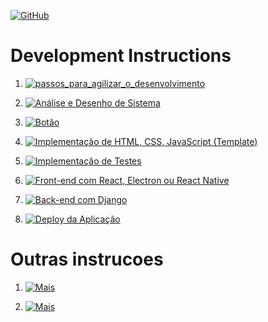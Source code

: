 [![GitHub](https://img.shields.io/badge/Instructions_Page-181717?style=for-the-badge&logo=github)](instructions.md)

#   Development Instructions

1. [![passos_para_agilizar_o_desenvolvimento](https://img.shields.io/badge/Passos_para_agilizar_o_desenvolvimento-blue?style=for-the-badge)](https://github.com/Catson28/Enployer-Management/tree/main/Ferramentas/Gerais)

2. [![Análise e Desenho de Sistema](https://img.shields.io/badge/Análise_e_Desenho_de_Sistema-pink?style=for-the-badge)](instructions/Análise_e_Desenho_de_Sistema.md)

3. [![Botão](https://img.shields.io/badge/Prototipação_com_Figma_ou_Adobe_XD-363636?style=for-the-badge)](instructions/Prototipação_com_Figma_ou_Adobe_XD.md)

4. [![Implementação de HTML, CSS, JavaScript (Template)](https://img.shields.io/badge/Implementação_de_HTML_CSS_JavaScript_(Template)-green?style=for-the-badge)](instructions/Implementação_de_HTML_CSS_JavaScript.md)

5. [![Implementação de Testes](https://img.shields.io/badge/Implementação_de_Testes-purple?style=for-the-badge)](instructions/Implementação_de_Testes.md)

6. [![Front-end com React, Electron ou React Native](https://img.shields.io/badge/Front_end_com_React_Electron_ou_React_Native-red?style=for-the-badge)](instructions/Front_end_com_React_Electron_ou_React_Native.md)

7. [![Back-end com Django](https://img.shields.io/badge/Back_end_com_Django-yellow?style=for-the-badge)](instructions/Back_end_com_Django.md)

8. [![Deploy da Aplicação](https://img.shields.io/badge/Deploy_da_Aplicação-orange?style=for-the-badge)](instructions/Deploy_da_Aplicação.md)


#   Outras instrucoes

1. [![Mais](https://img.shields.io/badge/See_more...-grey?style=for-the-badge)](https://github.com/Catson28/Enployer-Management)

2. [![Mais](https://img.shields.io/badge/About_Me-cyan?style=for-the-badge)](https://github.com/Catson28/About_Me)